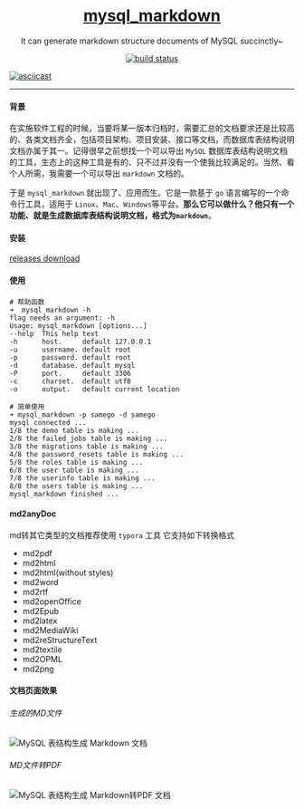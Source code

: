 <h1 align="center">
  <a href="https://github.com/alicfeng/mysql_markdown">
    mysql_markdown
  </a>
</h1>
<p align="center">
  It can generate markdown structure documents of MySQL succinctly~
</p>
<p align="center">
  <a href="https://github.com/alicfeng/mysql_markdown">
    <img src="https://travis-ci.org/alicfeng/mysql_markdown.svg?branch=master" alt="build status">
  </a>
</p>

[![asciicast](https://asciinema.org/a/oxsrMBSPihwpOv4pr6rLFdLGg.svg)](https://asciinema.org/a/oxsrMBSPihwpOv4pr6rLFdLGg)

___


#### 背景

在实施软件工程的时候，当要将某一版本归档时，需要汇总的文档要求还是比较高的、各类文档齐全，包括项目架构、项目安装、接口等文档，而数据库表结构说明文档亦属于其一。记得很早之前想找一个可以导出 `MySQL` 数据库表结构说明文档的工具，生态上的这种工具是有的、只不过并没有一个使我比较满足的。当然、看个人所需，我需要一个可以导出 `markdown` 文档的。

于是 `mysql_markdown` 就出现了、应用而生。它是一款基于 `go` 语言编写的一个命令行工具，适用于 `Linux`、`Mac`、`Windows`等平台。**那么它可以做什么？他只有一个功能、就是生成数据库表结构说明文档，格式为`markdown`**。



#### 安装
[releases download](https://github.com/alicfeng/mysql_markdown/releases)




#### 使用

```shell
# 帮助函数
➜  mysql_markdown -h
flag needs an argument: -h
Usage: mysql_markdown [options...]
--help  This help text
-h      host.     default 127.0.0.1
-u      username. default root
-p      password. default root
-d      database. default mysql
-P      port.     default 3306
-c      charset.  default utf8
-o      output.   default current location

# 简单使用
➜ mysql_markdown -p samego -d samego
mysql connected ...
1/8 the demo table is making ...
2/8 the failed_jobs table is making ...
3/8 the migrations table is making ...
4/8 the password_resets table is making ...
5/8 the roles table is making ...
6/8 the user table is making ...
7/8 the userinfo table is making ...
8/8 the users table is making ...
mysql_markdown finished ...
```


#### md2anyDoc
md转其它类型的文档推荐使用 `typora` 工具 它支持如下转换格式
- md2pdf
- md2html
- md2html(without styles)
- md2word
- md2rtf
- md2openOffice
- md2Epub
- md2latex
- md2MediaWiki
- md2reStructureText
- md2textile
- md2OPML
- md2png



#### 文档页面效果
###### 生成的MD文件
![MySQL 表结构生成 Markdown 文档](https://upload-images.jianshu.io/upload_images/1678789-8050fa3687e575db.png)


###### MD文件转PDF
![MySQL 表结构生成 Markdown转PDF 文档](https://upload-images.jianshu.io/upload_images/1678789-5b5d3abfc3454352.png)
